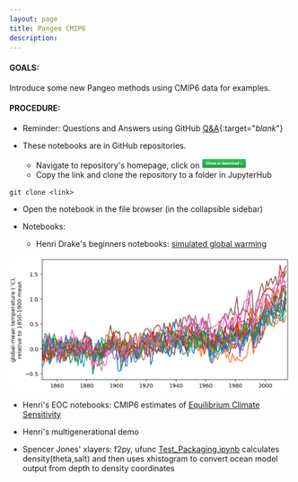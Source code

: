 ```yaml
---
layout: page
title: Pangeo CMIP6
description: 
---
```


#### GOALS: 
Introduce some new Pangeo methods using CMIP6 data for examples.

#### PROCEDURE:
- Reminder: Questions and Answers using GitHub [Q&A](/pages/issues.html){:target="_blank_"}
  
- These notebooks are in GitHub repositories. 
  - Navigate to repository's homepage, click on <img src="/assets/clone.png" width="80">
  - Copy the link and clone the repository to a folder in JupyterHub 
```
git clone <link>
```
  - Open the notebook in the file browser (in the collapsible sidebar)

- Notebooks:
   - Henri Drake's beginners notebooks: [simulated global warming](https://github.com/hdrake/cmip6-temperature-demo/blob/master/notebooks/00_calculate_simulated_global_warming.ipynb)
<p align="left"><img src="/assets/hdrake.png" width="500"></p>

   - Henri's EOC notebooks: CMIP6 estimates of [Equilibrium Climate Sensitivity](https://github.com/hdrake/cmip6-temperature-demo/blob/master/notebooks/00_calculate_simulated_global_warming.ipynb)

   - Henri's multigenerational demo [](https://github.com/hdrake/cmip6hack-multigen/blob/master/notebooks/1_multigenerational_skill_seasonal.ipynb)

   - Spencer Jones' xlayers: f2py, ufunc [Test_Packaging.ipynb](https://github.com/cspencerjones/xlayers/blob/master/notebooks/Test_Packaging.ipynb)
calculates density(theta,salt) and then uses xhistogram to convert ocean model output from depth to density coordinates
